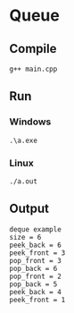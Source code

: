 # Queue

## Compile 

```
g++ main.cpp
```

## Run

### Windows

```
.\a.exe
```

### Linux

```
./a.out
```

## Output

```
deque example
size = 6
peek_back = 6
peek_front = 3
pop_front = 3
pop_back = 6
pop_front = 2
pop_back = 5
peek_back = 4
peek_front = 1
```